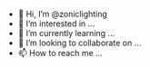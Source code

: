 - 👋 Hi, I’m @zoniclighting
- 👀 I’m interested in ...
- 🌱 I’m currently learning ...
- 💞️ I’m looking to collaborate on ...
- 📫 How to reach me ...

<!---
zoniclighting/zoniclighting is a ✨ special ✨ repository because its `README.md` (this file) appears on your GitHub profile.
You can click the Preview link to take a look at your changes.
--->
